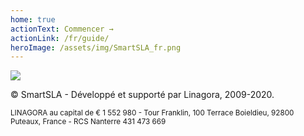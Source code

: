 ```yaml
---
home: true
actionText: Commencer →
actionLink: /fr/guide/
heroImage: /assets/img/SmartSLA_fr.png
---
```

<div class="footer">
<img src="/assets/img/linagora.png" />
<p>© SmartSLA - Développé et supporté par Linagora, 2009-2020.</p>
<small>LINAGORA au capital de € 1 552 980 - Tour Franklin, 100 Terrace Boieldieu, 92800 Puteaux, France - RCS Nanterre 431 473 669</small>
</div>

